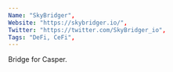 ```yaml
--- 
Name: "SkyBridger", 
Website: "https://skybridger.io/", 
Twitter: "https://twitter.com/SkyBridger_io", 
Tags: "DeFi, CeFi", 
--- 
```

<!--lang:en--> 
Bridge for Casper.
<!--lang:es--] 
Puente para Casper.
<!--lang:de--] 
Brücke für Casper.
<!--lang:fr--] 
Pont pour Casper.
<!--lang:pl--] 
Most dla Kacpera.
<!--lang:uk--] 
Міст для Каспера.
[!--lang:*--> 
